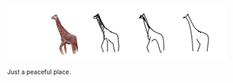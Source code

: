 <img src="giraffe.png" alt="CLIPasso: Semantically-Aware Object Sketching" width="700"/>

Just a peaceful place.
